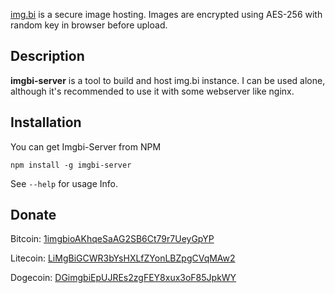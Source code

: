 [img.bi](https://img.bi/) is a secure image hosting. Images are encrypted using AES-256 with random key in browser before upload.

## Description

**imgbi-server** is a tool to build and host img.bi instance. I can be used alone, although it's recommended to use it with some webserver like nginx.

## Installation

You can get Imgbi-Server from NPM

    npm install -g imgbi-server

See `--help` for usage Info.

## Donate

Bitcoin: [1imgbioAKhqeSaAG2SB6Ct79r7UeyGpYP](bitcoin:1imgbioAKhqeSaAG2SB6Ct79r7UeyGpYP)

Litecoin: [LiMgBiGCWR3bYsHXLfZYonLBZpgCVqMAw2](litecoin:LiMgBiGCWR3bYsHXLfZYonLBZpgCVqMAw2)

Dogecoin: [DGimgbiEpUJREs2zgFEY8xux3oF85JpkWY](dogecoin:DGimgbiEpUJREs2zgFEY8xux3oF85JpkWY)
